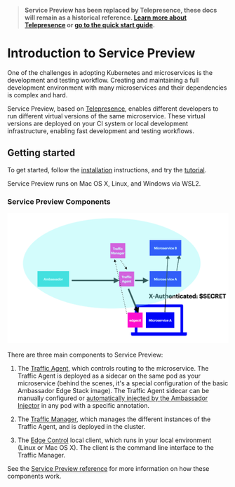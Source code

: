 > **Service Preview has been replaced by Telepresence, these docs will remain as a historical reference. [Learn more about Telepresence](../../../../telepresence/faqs) or [go to the quick start guide](../../../telepresence/quick-start/).**

# Introduction to Service Preview

One of the challenges in adopting Kubernetes and microservices is the development and testing workflow. Creating and maintaining a full development environment with many microservices and their dependencies is complex and hard.

Service Preview, based on [Telepresence](https://www.telepresence.io), enables different developers to run different virtual versions of the same microservice. These virtual versions are deployed on your CI system or local development infrastructure, enabling fast development and testing workflows.

## Getting started

To get started, follow the [installation](service-preview-install) instructions, and try the [tutorial](service-preview-tutorial).

Service Preview runs on Mac OS X, Linux, and Windows via WSL2.

### Service Preview Components

![Preview](../../../images/service-preview.png)

There are three main components to Service Preview:

1. The [Traffic Agent](service-preview-reference#traffic-agent), which controls routing to the microservice. The Traffic Agent is deployed as a sidecar on the same pod as your microservice (behind the scenes, it's a special configuration of the basic Ambassador Edge Stack image). The Traffic Agent sidecar can be manually configured or [automatically injected by the Ambassador Injector](service-preview-reference#automatic-traffic-agent-sidecar-injection-with-ambassador-injector) in any pod with a specific annotation.

2. The [Traffic Manager](service-preview-reference#traffic-manager), which manages the different instances of the Traffic Agent, and is deployed in the cluster.

3. The [Edge Control](edge-control) local client, which runs in your local environment (Linux or Mac OS X). The client is the command line interface to the Traffic Manager.

See the [Service Preview reference](service-preview-reference) for more information on how these components work.

